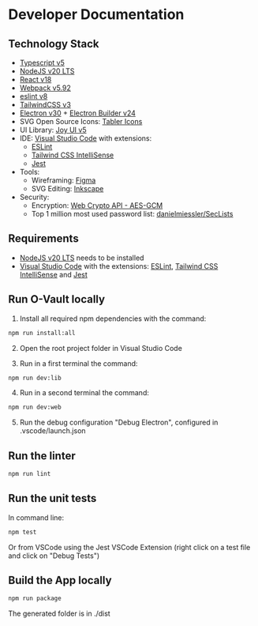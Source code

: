 # Developer Documentation

## Technology Stack

- [Typescript v5](https://www.typescriptlang.org/)
- [NodeJS v20 LTS](https://nodejs.org/)
- [React v18](https://react.dev/) 
- [Webpack v5.92](https://webpack.js.org/)
- [eslint v8](https://eslint.org/)
- [TailwindCSS v3](https://tailwindcss.com/)
- [Electron v30](https://www.electronjs.org/) + [Electron Builder v24](https://www.electron.build/)
- SVG Open Source Icons: [Tabler Icons](https://tablericons.com/)
- UI Library: [Joy UI v5](https://mui.com/joy-ui/getting-started/)
- IDE: [Visual Studio Code](https://code.visualstudio.com/) with extensions:
  - [ESLint](https://marketplace.visualstudio.com/items?itemName=dbaeumer.vscode-eslint)
  - [Tailwind CSS IntelliSense](https://marketplace.visualstudio.com/items?itemName=bradlc.vscode-tailwindcss)
  - [Jest](https://marketplace.visualstudio.com/items?itemName=Orta.vscode-jest)
- Tools:
  - Wireframing: [Figma](https://www.figma.com/)
  - SVG Editing: [Inkscape](https://inkscape.org/)
- Security: 
  - Encryption: [Web Crypto API - AES-GCM](https://developer.mozilla.org/en-US/docs/Web/API/SubtleCrypto/encrypt#aes-gcm)
  - Top 1 million most used password list: [danielmiessler/SecLists](https://github.com/danielmiessler/SecLists/)

## Requirements

- [NodeJS v20 LTS](https://nodejs.org/) needs to be installed
- [Visual Studio Code](https://code.visualstudio.com/) with the extensions: [ESLint](https://marketplace.visualstudio.com/items?itemName=dbaeumer.vscode-eslint),  [Tailwind CSS IntelliSense](https://marketplace.visualstudio.com/items?itemName=bradlc.vscode-tailwindcss) and [Jest](https://marketplace.visualstudio.com/items?itemName=Orta.vscode-jest)

## Run O-Vault locally

1. Install all required npm dependencies with the command:

```bash
npm run install:all
```

2. Open the root project folder in Visual Studio Code

3. Run in a first terminal the command:

```bash
npm run dev:lib
```

4. Run in a second terminal the command:

```bash
npm run dev:web
```

5. Run the debug configuration "Debug Electron", configured in .vscode/launch.json

## Run the linter

```bash
npm run lint
```

## Run the unit tests

In command line:

```bash
npm test
```

Or from VSCode using the Jest VSCode Extension (right click on a test file and click on "Debug Tests")

## Build the App locally

```bash
npm run package
```
The generated folder is in ./dist
